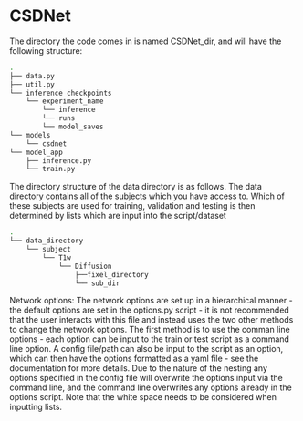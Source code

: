 # CSDNet
The directory the code comes in is named CSDNet_dir, and will have the following structure:
```bash
.
├── data.py
├── util.py
└── inference checkpoints
    └── experiment_name
        └── inference
        └── runs
        └── model_saves
└── models
    └── csdnet
└── model_app
    ├── inference.py
    └── train.py
```
The directory structure of the data directory is as follows. The data directory contains all of the subjects which you have access to. Which of these subjects are used for training, validation and testing is then determined by lists which are input into the script/dataset

```bash
.
└── data_directory
    └── subject
        └── T1w
            └── Diffusion
                ├──fixel_directory
                └── sub_dir 
```

Network options:
    The network options are set up in a hierarchical manner - the default options are set in the options.py script - it is not recommended that the user interacts with this file and instead uses the two other methods to change the network options. The first method is to use the comman line options - each option can be input to the train or test script as a command line option. A config file/path can also be input to the script as an option, which can then have the options formatted as a yaml file - see the documentation for more details. Due to the nature of the nesting any options specified in the config file will overwrite the options input via the command line, and the command line overwrites any options already in the options script. Note that the white space needs to be considered when inputting lists. 
